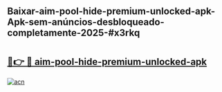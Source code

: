 ## Baixar-aim-pool-hide-premium-unlocked-apk-Apk-sem-anúncios-desbloqueado-completamente-2025-#x3rkq

# <h2><a href="https://ainizakaria.my?title=aim-pool-hide-premium-unlocked-apk&ref=20M">🔗👉 🔴 aim-pool-hide-premium-unlocked-apk</a></h2>

[![acn](https://github.com/user-attachments/assets/0f9c940e-d8b0-45ae-aac7-cd30a18b3e1c)](https://ainizakaria.my?title=aim-pool-hide-premium-unlocked-apk&ref=20M)

